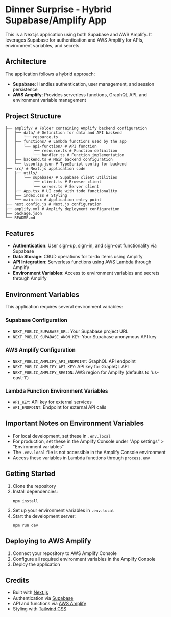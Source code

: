 # Dinner Surprise - Hybrid Supabase/Amplify App

This is a Next.js application using both Supabase and AWS Amplify. It leverages Supabase for authentication and AWS Amplify for APIs, environment variables, and secrets.

## Architecture

The application follows a hybrid approach:

- **Supabase**: Handles authentication, user management, and session persistence
- **AWS Amplify**: Provides serverless functions, GraphQL API, and environment variable management

## Project Structure

```
├── amplify/ # Folder containing Amplify backend configuration
│   ├── data/ # Definition for data and API backend
│   │   └── resource.ts
│   ├── functions/ # Lambda functions used by the app
│   │   └── api-function/ # API function
│   │       ├── resource.ts # Function definition
│   │       └── handler.ts # Function implementation
│   ├── backend.ts # Main backend configuration
│   └── tsconfig.json # TypeScript config for backend
├── src/ # Next.js application code
│   ├── utils/
│   │   └── supabase/ # Supabase client utilities
│   │       ├── client.ts # Browser client
│   │       └── server.ts # Server client
│   ├── App.tsx # UI code with todo functionality
│   ├── index.css # Styling
│   └── main.tsx # Application entry point
├── next.config.js # Next.js configuration
├── amplify.yml # Amplify deployment configuration
├── package.json
└── README.md
```

## Features

- **Authentication**: User sign-up, sign-in, and sign-out functionality via Supabase
- **Data Storage**: CRUD operations for to-do items using Amplify
- **API Integration**: Serverless functions using AWS Lambda through Amplify
- **Environment Variables**: Access to environment variables and secrets through Amplify

## Environment Variables

This application requires several environment variables:

### Supabase Configuration
- `NEXT_PUBLIC_SUPABASE_URL`: Your Supabase project URL
- `NEXT_PUBLIC_SUPABASE_ANON_KEY`: Your Supabase anonymous API key

### AWS Amplify Configuration
- `NEXT_PUBLIC_AMPLIFY_API_ENDPOINT`: GraphQL API endpoint
- `NEXT_PUBLIC_AMPLIFY_API_KEY`: API key for GraphQL API
- `NEXT_PUBLIC_AMPLIFY_REGION`: AWS region for Amplify (defaults to 'us-east-1')

### Lambda Function Environment Variables
- `API_KEY`: API key for external services
- `API_ENDPOINT`: Endpoint for external API calls

## Important Notes on Environment Variables

- For local development, set these in `.env.local`
- For production, set these in the Amplify Console under "App settings" > "Environment variables"
- The `.env.local` file is not accessible in the Amplify Console environment
- Access these variables in Lambda functions through `process.env`

## Getting Started

1. Clone the repository
2. Install dependencies:
   ```
   npm install
   ```
3. Set up your environment variables in `.env.local`
4. Start the development server:
   ```
   npm run dev
   ```

## Deploying to AWS Amplify

1. Connect your repository to AWS Amplify Console
2. Configure all required environment variables in the Amplify Console
3. Deploy the application

## Credits

- Built with [Next.js](https://nextjs.org/)
- Authentication via [Supabase](https://supabase.com)
- API and functions via [AWS Amplify](https://aws.amazon.com/amplify/)
- Styling with [Tailwind CSS](https://tailwindcss.com/) 